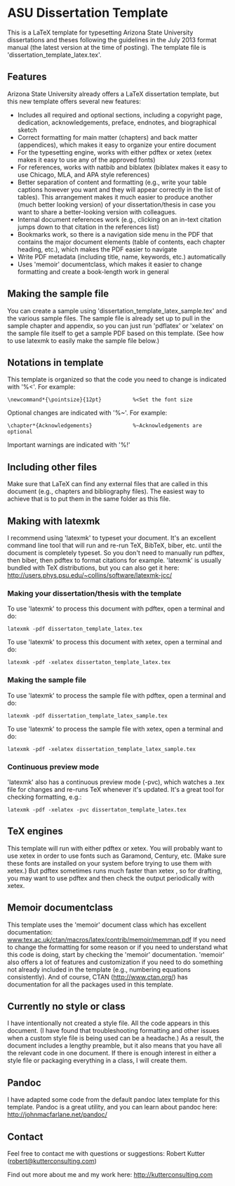 ASU Dissertation Template
=========================

This is a LaTeX template for typesetting Arizona State University dissertations and theses 
following the guidelines in the July 2013 format manual (the latest version at the 
time of posting). The template file is 'dissertation_template_latex.tex'. 

## Features 

Arizona State University already offers a LaTeX dissertation template, but this new 
template offers several new features: 

* Includes all required and optional sections, including a copyright page, dedication, 
acknowledgements, preface, endnotes, and biographical sketch
* Correct formatting for main matter (chapters) and back matter (appendices), which 
makes it easy to organize your entire document
* For the typesetting engine, works with either pdftex or xetex (xetex makes it easy to 
use any of the approved fonts)
* For references, works with natbib and biblatex (biblatex makes it easy to use Chicago, 
MLA, and APA style references)
* Better separation of content and formatting (e.g., write your table captions however 
you want and they will appear correctly in the list of tables). This arrangement makes 
it much easier to produce another (much better looking version) of your 
dissertation/thesis in case you want to share a better-looking version with colleagues. 
* Internal document references work (e.g., clicking on an in-text citation jumps down 
to that citation in the references list) 
* Bookmarks work, so there is a navigation side menu in the PDF that contains the 
major document elements (table of contents, each chapter heading, etc.), which makes 
the PDF easier to navigate
* Write PDF metadata (including title, name, keywords, etc.) automatically
* Uses 'memoir' documentclass, which makes it easier to change formatting and create a 
book-length work in general

## Making the sample file 

You can create a sample using 'dissertation_template_latex_sample.tex' and the various 
sample files. The sample file is already set up to pull in the sample chapter and 
appendix, so you can just run 'pdflatex' or 'xelatex' on the sample file itself to 
get a sample PDF based on this template. (See how to use latexmk to easily make the 
sample file below.) 

## Notations in template

This template is organized so that the code you need to change is indicated 
with '%<'. For example: 

    \newcommand*{\pointsize}{12pt}          %<Set the font size

Optional changes are indicated with '%~'. For example: 

    \chapter*{Acknowledgements}             %~Acknowledgements are optional

Important warnings are indicated with '%!'  

## Including other files

Make sure that LaTeX can find any external files that are called in this document 
(e.g., chapters and bibliography files). The easiest way to achieve that is to put them 
in the same folder as this file.

## Making with latexmk

I recommend using 'latexmk' to typeset your document. It's an excellent command line 
tool that will run and re-run TeX, BibTeX, biber, etc. until the document is completely
typeset. So you don't need to manually run pdftex, then biber, then pdftex to format
citations for example. 'latexmk' is usually bundled with TeX distributions, but you 
can also get it here: http://users.phys.psu.edu/~collins/software/latexmk-jcc/

### Making your dissertation/thesis with the template

To use 'latexmk' to process this document with pdftex, open a terminal and do: 

    latexmk -pdf dissertaton_template_latex.tex

To use 'latexmk' to process this document with xetex, open a terminal and do: 

    latexmk -pdf -xelatex dissertaton_template_latex.tex

### Making the sample file

To use 'latexmk' to process the sample file with pdftex, open a terminal and do: 

    latexmk -pdf dissertation_template_latex_sample.tex

To use 'latexmk' to process the sample file with xetex, open a terminal and do: 

    latexmk -pdf -xelatex dissertation_template_latex_sample.tex

### Continuous preview mode

'latexmk' also has a continuous preview mode (-pvc), which watches a .tex file for 
changes and re-runs TeX whenever it's updated. It's a great tool for checking 
formatting, e.g.: 

    latexmk -pdf -xelatex -pvc dissertaton_template_latex.tex

## TeX engines

This template will run with either pdftex or xetex. You will probably want to use
xetex in order to use fonts such as Garamond, Century, etc. (Make sure these fonts are 
installed on your system before trying to use them with xetex.) But pdftex sometimes 
runs much faster than xetex , so for drafting, you may want to use pdftex and then 
check the output periodically with xetex. 

## Memoir documentclass

This template uses the 'memoir' document class which has excellent documentation: 
www.tex.ac.uk/ctan/macros/latex/contrib/memoir/memman.pdf
If you need to change the formatting for some reason or if you need to understand 
what this code is doing, start by checking the 'memoir' documentation. 'memoir' also 
offers a lot of features and customization if you need to do something not already
included in the template (e.g., numbering equations consistently). And of course, CTAN
(http://www.ctan.org/) has documentation for all the packages used in this template. 

## Currently no style or class

I have intentionally not created a style file. All the code appears in this 
document. (I have found that troubleshooting formatting and other issues when a custom
style file is being used can be a headache.) As a result, the document includes a 
lengthy preamble, but it also means that you have all the relevant code in one document. 
If there is enough interest in either a style file or packaging everything in a class, 
I will create them. 

## Pandoc

I have adapted some code from the default pandoc latex template for this template. 
Pandoc is a great utility, and you can learn about pandoc 
here: http://johnmacfarlane.net/pandoc/

## Contact

Feel free to contact me with questions or suggestions: 
Robert Kutter (robert@kutterconsulting.com)

Find out more about me and my work here: http://kutterconsulting.com